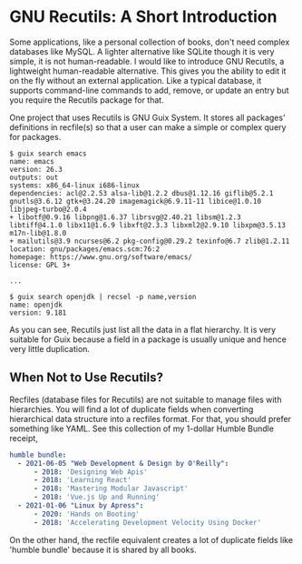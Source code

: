# GNU Recutils: A Short Introduction

Some applications, like a personal collection of books, don't need complex databases like MySQL. A lighter alternative like SQLite though it is very simple, it is not human-readable. I would like to introduce GNU Recutils, a lightweight human-readable alternative. This gives you the ability to edit it on the fly without an external application. Like a typical database, it supports command-line commands to add, remove, or update an entry but you require the Recutils package for that.

One project that uses Recutils is GNU Guix System. It stores all packages' definitions in recfile(s) so that a user can make a simple or complex query for packages.

```console
$ guix search emacs
name: emacs
version: 26.3
outputs: out
systems: x86_64-linux i686-linux
dependencies: acl@2.2.53 alsa-lib@1.2.2 dbus@1.12.16 giflib@5.2.1 gnutls@3.6.12 gtk+@3.24.20 imagemagick@6.9.11-11 libice@1.0.10 libjpeg-turbo@2.0.4
+ libotf@0.9.16 libpng@1.6.37 librsvg@2.40.21 libsm@1.2.3 libtiff@4.1.0 libx11@1.6.9 libxft@2.3.3 libxml2@2.9.10 libxpm@3.5.13 m17n-lib@1.8.0
+ mailutils@3.9 ncurses@6.2 pkg-config@0.29.2 texinfo@6.7 zlib@1.2.11
location: gnu/packages/emacs.scm:76:2
homepage: https://www.gnu.org/software/emacs/
license: GPL 3+

...
```

```console
$ guix search openjdk | recsel -p name,version
name: openjdk
version: 9.181
```

As you can see, Recutils just list all the data in a flat hierarchy. It is very suitable for Guix because a field in a package is usually unique and hence very little duplication.

## When Not to Use Recutils?

Recfiles (database files for Recutils) are not suitable to manage files with hierarchies. You will find a lot of duplicate fields when converting hierarchical data structure into a recfiles format. For that, you should prefer something like YAML. See this collection of my 1-dollar Humble Bundle receipt,

```yaml
humble bundle:
  - 2021-06-05 "Web Development & Design by O'Reilly":
      - 2018: 'Designing Web Apis'
      - 2018: 'Learning React'
      - 2018: 'Mastering Modular Javascript'
      - 2018: 'Vue.js Up and Running'
  - 2021-01-06 "Linux by Apress":
      - 2020: 'Hands on Booting'
      - 2018: 'Accelerating Development Velocity Using Docker'
```

On the other hand, the recfile equivalent creates a lot of duplicate fields like 'humble bundle' because it is shared by all books.
